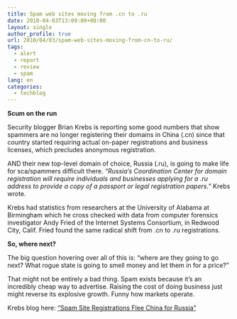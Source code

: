 ```yaml
---
title: Spam web sites moving from .cn to .ru
date: 2010-04-03T13:09:00+00:00
layout: single
author_profile: true
url: 2010/04/03/spam-web-sites-moving-from-cn-to-ru/
tags:
  - alert
  - report
  - review
  - spam
lang: en
categories: 
  - techblog
---
```

**Scum on the run**

Security blogger Brian Krebs is reporting some good numbers that show spammers are no longer registering their domains in China (.cn) since that country started requiring actual on-paper registrations and business licenses, which precludes anonymous registration.

AND their new top-level domain of choice, Russia (.ru), is going to make life for sca/spammers difficult there. _“Russia’s Coordination Center for domain registration will require individuals and businesses applying for a .ru address to provide a copy of a passport or legal registration papers.”_ Krebs wrote.

Krebs had statistics from researchers at the University of Alabama at Birmingham which he cross checked with data from computer forensics investigator Andy Fried of the Internet Systems Consortium, in Redwood City, Calif. Fried found the same radical shift from .cn to .ru registrations.

**So, where next?**

The big question hovering over all of this is: “where are they going to go next? What rogue state is going to smell money and let them in for a price?”

That might not be entirely a bad thing. Spam exists because it’s an incredibly cheap way to advertise. Raising the cost of doing business just might reverse its explosive growth. Funny how markets operate.

Krebs blog here: [“Spam Site Registrations Flee China for Russia”](http://www.krebsonsecurity.com/2010/03/spam-site-registrations-flee-china-for-russia/#more-2167)
